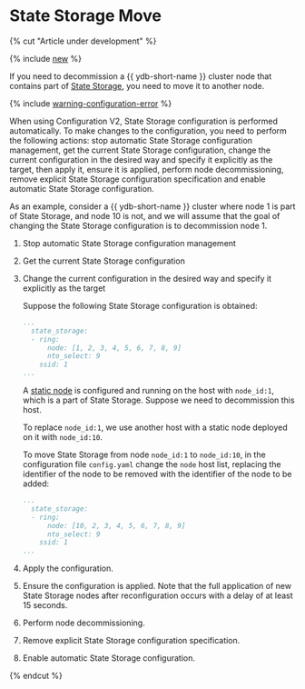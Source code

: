 # State Storage Move

{% cut "Article under development" %}

{% include [new](../_includes/configuration-version-note.md) %}

If you need to decommission a {{ ydb-short-name }} cluster node that contains part of [State Storage](../../../reference/configuration/domains_config.md#domains-state), you need to move it to another node.

{% include [warning-configuration-error](../configuration-v1/_includes/warning-configuration-error.md) %}

When using Configuration V2, State Storage configuration is performed automatically. To make changes to the configuration, you need to perform the following actions: stop automatic State Storage configuration management, get the current State Storage configuration, change the current configuration in the desired way and specify it explicitly as the target, then apply it, ensure it is applied, perform node decommissioning, remove explicit State Storage configuration specification and enable automatic State Storage configuration.

As an example, consider a {{ ydb-short-name }} cluster where node 1 is part of State Storage, and node 10 is not, and we will assume that the goal of changing the State Storage configuration is to decommission node 1.

1. Stop automatic State Storage configuration management
2. Get the current State Storage configuration
3. Change the current configuration in the desired way and specify it explicitly as the target

    Suppose the following State Storage configuration is obtained:

    ```yaml
    ...
      state_storage:
      - ring:
          node: [1, 2, 3, 4, 5, 6, 7, 8, 9]
          nto_select: 9
        ssid: 1
    ...
    ```

    A [static node](../../../devops/configuration-management/configuration-v2/config-settings.md#hosts) is configured and running on the host with `node_id:1`, which is a part of State Storage. Suppose we need to decommission this host.

    To replace `node_id:1`, we use another host with a static node deployed on it with `node_id:10`.

    To move State Storage from node `node_id:1` to `node_id:10`, in the configuration file `config.yaml` change the `node` host list, replacing the identifier of the node to be removed with the identifier of the node to be added:

    ```yaml
    ...
      state_storage:
      - ring:
          node: [10, 2, 3, 4, 5, 6, 7, 8, 9]
          nto_select: 9
        ssid: 1
    ...
    ```

4. Apply the configuration.
5. Ensure the configuration is applied.
   Note that the full application of new State Storage nodes after reconfiguration occurs with a delay of at least 15 seconds.
6. Perform node decommissioning.
7. Remove explicit State Storage configuration specification.
8. Enable automatic State Storage configuration.

{% endcut %}
